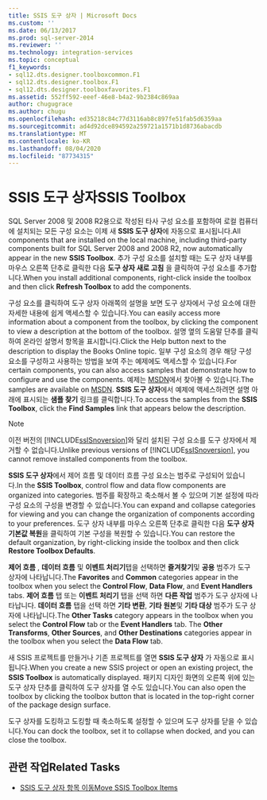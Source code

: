 ```yaml
---
title: SSIS 도구 상자 | Microsoft Docs
ms.custom: ''
ms.date: 06/13/2017
ms.prod: sql-server-2014
ms.reviewer: ''
ms.technology: integration-services
ms.topic: conceptual
f1_keywords:
- sql12.dts.designer.toolboxcommon.F1
- sql12.dts.designer.toolbox.F1
- sql12.dts.designer.toolboxfavorites.F1
ms.assetid: 552ff592-eeef-46e8-b4a2-9b2384c869aa
author: chugugrace
ms.author: chugu
ms.openlocfilehash: ed35218c84c77d3116ab8c897fe51fab5d6359aa
ms.sourcegitcommit: ad4d92dce894592a259721a1571b1d8736abacdb
ms.translationtype: MT
ms.contentlocale: ko-KR
ms.lasthandoff: 08/04/2020
ms.locfileid: "87734315"
---
```

# <a name="ssis-toolbox"></a><span data-ttu-id="63fed-102">SSIS 도구 상자</span><span class="sxs-lookup"><span data-stu-id="63fed-102">SSIS Toolbox</span></span>
  <span data-ttu-id="63fed-103">SQL Server 2008 및 2008 R2용으로 작성된 타사 구성 요소를 포함하여 로컬 컴퓨터에 설치되는 모든 구성 요소는 이제 새 **SSIS 도구 상자**에 자동으로 표시됩니다.</span><span class="sxs-lookup"><span data-stu-id="63fed-103">All components that are installed on the local machine, including third-party components built for SQL Server 2008 and 2008 R2, now automatically appear in the new **SSIS Toolbox**.</span></span> <span data-ttu-id="63fed-104">추가 구성 요소를 설치할 때는 도구 상자 내부를 마우스 오른쪽 단추로 클릭한 다음 **도구 상자 새로 고침** 을 클릭하여 구성 요소를 추가합니다.</span><span class="sxs-lookup"><span data-stu-id="63fed-104">When you install additional components, right-click inside the toolbox and then click **Refresh Toolbox** to add the components.</span></span>  
  
 <span data-ttu-id="63fed-105">구성 요소를 클릭하여 도구 상자 아래쪽의 설명을 보면 도구 상자에서 구성 요소에 대한 자세한 내용에 쉽게 액세스할 수 있습니다.</span><span class="sxs-lookup"><span data-stu-id="63fed-105">You can easily access more information about a component from the toolbox, by clicking the component to view a description at the bottom of the toolbox.</span></span> <span data-ttu-id="63fed-106">설명 옆의 도움말 단추를 클릭하여 온라인 설명서 항목을 표시합니다.</span><span class="sxs-lookup"><span data-stu-id="63fed-106">Click the Help button next to the description to display the Books Online topic.</span></span> <span data-ttu-id="63fed-107">일부 구성 요소의 경우 해당 구성 요소를 구성하고 사용하는 방법을 보여 주는 예제에도 액세스할 수 있습니다.</span><span class="sxs-lookup"><span data-stu-id="63fed-107">For certain components, you can also access samples that demonstrate how to configure and use the components.</span></span> <span data-ttu-id="63fed-108">예제는 [MSDN](https://go.microsoft.com/fwlink/?LinkId=259189)에서 찾아볼 수 있습니다.</span><span class="sxs-lookup"><span data-stu-id="63fed-108">The samples are available on [MSDN](https://go.microsoft.com/fwlink/?LinkId=259189).</span></span> <span data-ttu-id="63fed-109">**SSIS 도구 상자**에서 예제에 액세스하려면 설명 아래에 표시되는 **샘플 찾기** 링크를 클릭합니다.</span><span class="sxs-lookup"><span data-stu-id="63fed-109">To access the samples from the **SSIS Toolbox**, click the **Find Samples** link that appears below the description.</span></span>  
  
> [!NOTE]  
>  <span data-ttu-id="63fed-110">이전 버전의 [!INCLUDE[ssISnoversion](../includes/ssisnoversion-md.md)]와 달리 설치된 구성 요소를 도구 상자에서 제거할 수 없습니다.</span><span class="sxs-lookup"><span data-stu-id="63fed-110">Unlike previous versions of [!INCLUDE[ssISnoversion](../includes/ssisnoversion-md.md)], you cannot remove installed components from the toolbox.</span></span>  
  
 <span data-ttu-id="63fed-111">**SSIS 도구 상자**에서 제어 흐름 및 데이터 흐름 구성 요소는 범주로 구성되어 있습니다.</span><span class="sxs-lookup"><span data-stu-id="63fed-111">In the **SSIS Toolbox**, control flow and data flow components are organized into categories.</span></span>  <span data-ttu-id="63fed-112">범주를 확장하고 축소해서 볼 수 있으며 기본 설정에 따라 구성 요소의 구성을 변경할 수 있습니다.</span><span class="sxs-lookup"><span data-stu-id="63fed-112">You can expand and collapse categories for viewing and you can change the organization of components according to your preferences.</span></span>  <span data-ttu-id="63fed-113">도구 상자 내부를 마우스 오른쪽 단추로 클릭한 다음 **도구 상자 기본값 복원**을 클릭하여 기본 구성을 복원할 수 있습니다.</span><span class="sxs-lookup"><span data-stu-id="63fed-113">You can restore the default organization, by right-clicking inside the toolbox and then click **Restore Toolbox Defaults**.</span></span>  
  
 <span data-ttu-id="63fed-114">**제어 흐름** , **데이터 흐름** 및 **이벤트 처리기**탭을 선택하면 **즐겨찾기**및 **공용** 범주가 도구 상자에 나타납니다.</span><span class="sxs-lookup"><span data-stu-id="63fed-114">The **Favorites** and **Common** categories appear in the toolbox when you select the **Control Flow**, **Data Flow**, and **Event Handlers** tabs.</span></span> <span data-ttu-id="63fed-115">**제어 흐름** 탭 또는 **이벤트 처리기** 탭을 선택 하면 **다른 작업** 범주가 도구 상자에 나타납니다. **데이터 흐름** 탭을 선택 하면 **기타 변환**, **기타 원본**및 **기타 대상** 범주가 도구 상자에 나타납니다.</span><span class="sxs-lookup"><span data-stu-id="63fed-115">The **Other Tasks** category appears in the toolbox when you select the **Control Flow** tab or the **Event Handlers** tab. The **Other Transforms**, **Other Sources**, and **Other Destinations** categories appear in the toolbox when you select the **Data Flow** tab.</span></span>  
  
 <span data-ttu-id="63fed-116">새 SSIS 프로젝트를 만들거나 기존 프로젝트를 열면 **SSIS 도구 상자** 가 자동으로 표시됩니다.</span><span class="sxs-lookup"><span data-stu-id="63fed-116">When you create a new SSIS project or open an existing project, the **SSIS Toolbox** is automatically displayed.</span></span> <span data-ttu-id="63fed-117">패키지 디자인 화면의 오른쪽 위에 있는 도구 상자 단추를 클릭하여 도구 상자를 열 수도 있습니다.</span><span class="sxs-lookup"><span data-stu-id="63fed-117">You can also open the toolbox by clicking the toolbox button that is located in the top-right corner of the package design surface.</span></span>  
  
 <span data-ttu-id="63fed-118">도구 상자를 도킹하고 도킹할 때 축소하도록 설정할 수 있으며 도구 상자를 닫을 수 있습니다.</span><span class="sxs-lookup"><span data-stu-id="63fed-118">You can dock the toolbox, set it to collapse when docked, and you can close the toolbox.</span></span>  
  
## <a name="related-tasks"></a><span data-ttu-id="63fed-119">관련 작업</span><span class="sxs-lookup"><span data-stu-id="63fed-119">Related Tasks</span></span>  
  
-   [<span data-ttu-id="63fed-120">SSIS 도구 상자 항목 이동</span><span class="sxs-lookup"><span data-stu-id="63fed-120">Move SSIS Toolbox Items</span></span>](../../2014/integration-services/move-ssis-toolbox-items.md)  
  
  
